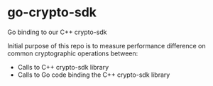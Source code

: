 # go-crypto-sdk
Go binding to our C++ crypto-sdk

Initial purpose of this repo is to measure performance difference on common cryptographic operations between:
* Calls to C++ crypto-sdk library
* Calls to Go code binding the C++ crypto-sdk library
